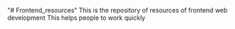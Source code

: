 "# Frontend_resources" 
This is the repository of resources of frontend web development
This helps people to work quickly
